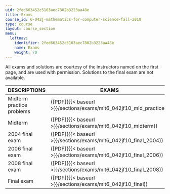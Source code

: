 ```yaml
---
uid: 2fed663452c5103aec7802b3223aa48e
title: Exams
course_id: 6-042j-mathematics-for-computer-science-fall-2010
type: course
layout: course_section
menu:
  leftnav:
    identifier: 2fed663452c5103aec7802b3223aa48e
    name: Exams
    weight: 70
---
```


All exams and solutions are courtesy of the instructors named on the first page, and are used with permission. Solutions to the final exam are not available.

| DESCRIPTIONS | EXAMS | SOLUTIONS |
| --- | --- | --- |
| Midterm practice problems | ([PDF]({{< baseurl >}}/sections/exams/mit6_042jf10_mid_practice)) | ([PDF]({{< baseurl >}}/sections/exams/mit6_042jf10_mid_pctce_sol)) |
| Midterm | ([PDF]({{< baseurl >}}/sections/exams/mit6_042jf10_midterm)) | ([PDF]({{< baseurl >}}/sections/exams/mit6_042jf10_midterm_sol)) |
| 2004 final exam | ([PDF]({{< baseurl >}}/sections/exams/mit6_042jf10_final_2004)) | ([PDF]({{< baseurl >}}/sections/exams/mit6_042jf10_fnl_2004_sol)) |
| 2006 final exam | ([PDF]({{< baseurl >}}/sections/exams/mit6_042jf10_final_2006)) | ([PDF]({{< baseurl >}}/sections/exams/mit6_042jf10_fnl_2006_sol)) |
| 2008 final exam | ([PDF]({{< baseurl >}}/sections/exams/mit6_042jf10_final_2008)) | ([PDF]({{< baseurl >}}/sections/exams/mit6_042jf10_fnl_2008_sol)) |
| Final exam | ([PDF]({{< baseurl >}}/sections/exams/mit6_042jf10_final)) |